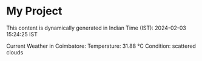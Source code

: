 # My Project

This content is dynamically generated in Indian Time (IST): 2024-02-03 15:24:25 IST


Current Weather in Coimbatore:
Temperature: 31.88 °C
Condition: scattered clouds
